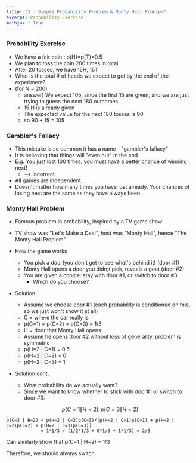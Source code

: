 ```yaml
---
title: "3 : Simple Probability Problem & Monty Hall Problem" 
excerpt: Probability Exercise
mathjax : True
---
```


### Probability Exercise
- We have a fair coin : p(H)=p(T)=0.5
- We plan to toss the coin 200 times in total
- After 20 tosses, we have 15H, 15T
- What is the total # of heads we expect to get by the end of the experiment?
- (for N = 200)
    + answer) We expect 105, since the first 15 are given, and we are just trying to guess the next 180 outcomes
    + 15 H is already given
    + The expected value for the next 180 tosses is 90
    + so 90 + 15 = 105

### Gambler's Fallacy
- This mistake is so common it has a name - "gambler's fallacy"
- It is believing that things will "even out" in the end
- E.g. You just lost 100 times, you must have a better chance of winning next!
    + --> Incorrect
- All games are independent.
- Doesn't matter how many times you have lost already. Your chances of losing next are the same as they have always been.

### Monty Hall Problem
- Famous problem in probability, inspired by a TV game show
- TV show was "Let's Make a Deal", host was "Monty Hall", hence "The Monty Hall Problem"


- How the game works
    + You pick a door(you don't get to see what's behind it) (door #1)
    + Monty Hall opens a door you didn;t pick, reveals a goat (door #2)
    + You are given a choice: stay with door #1, or switch to door #3
        * Which do you choose?

- Solution
    + Assume we choose door #1 (each probability is conditioned on this, so we just won't show it at all)
    + C = where the car really is
    + p(C=1) = p(C=2) = p(C=3) = 1/3
    + H = door that Monty Hall opens
    + Assume he opens door #2 without loss of generality, problem is symmetric
    + p(H=2 | C=1) = 0.5
    + p(H=2 | C=2) = 0
    + p(H=2 | C=3) = 1

- Solution cont.
    + What probability do we actually want?
    + Since we want to know whether to stick with door#1 or switch to door #3:

$$p(C=1 \| H=2), p(C=3 \| H=2)$$

```
p(C=3 | H=2) = p(H=2 | C=3)p(C=3)/[p(H=2 | C=1)p(C=1) + p(H=2 | C=2)p(C=2) + p(H=2 | C=3)p(C=3)]
             = 1*1/3 / (1/2*1/3 + 0*1/3 + 1*1/3) = 2/3
```

Can similarly show that p(C=1 \| H=2) = 1/3

Therefore, we should always switch.
